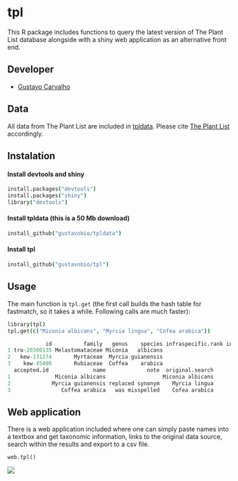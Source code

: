 tpl
===

This R package includes functions to query the latest version of The Plant List database alongside with a shiny web application as an alternative front end.

## Developer

+ [Gustavo Carvalho](https://github.com/gustavobio)

## Data

All data from The Plant List are included in [tpldata](http://github.com/gustavobio/tpldata). Please cite [The Plant List](http://www.theplantlist.org) accordingly.

## Instalation

#### Install devtools and shiny

```coffee
install.packages("devtools")
install.packages("shiny")
library("devtools")
```

#### Install tpldata (this is a 50 Mb download)

```coffee
install_github("gustavobio/tpldata")
```

#### Install tpl

```coffee
install_github("gustavobio/tpl")
```

## Usage

The main function is `tpl.get` (the first call builds the hash table for fastmatch, so it takes a while. Following calls are much faster):

```coffee
library(tpl)
tpl.get(c("Miconia albicans", "Myrcia lingua", "Cofea arabica"))
```

```coffee
            id          family   genus    species infraspecific.rank infraspecific.epithet   authorship taxonomic.status.in.tpl confidence.level source
1 tro-20300135 Melastomataceae Miconia   albicans                                          (Sw.) Steud.                Accepted                M    TRO
2   kew-131274       Myrtaceae  Myrcia guianensis                                           (Aubl.) DC.                Accepted                H   WCSP
3    kew-45400       Rubiaceae  Coffea    arabica                                                    L.                Accepted                H   WCSP
  accepted.id              name             note  original.search
1              Miconia albicans                  Miconia albicans
2             Myrcia guianensis replaced synonym    Myrcia lingua
3                Coffea arabica   was misspelled    Cofea arabica
```

## Web application

There is a web application included where one can simply paste names into a textbox and get taxonomic information, links to the original data source, search within the results and export to a csv file.

```
web.tpl()
```
![](http://i.imgur.com/Kjbb9nx.png)